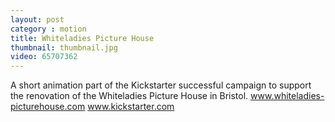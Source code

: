 ```yaml
---
layout: post
category : motion
title: Whiteladies Picture House
thumbnail: thumbnail.jpg
video: 65707362
---
```

A short animation part of the Kickstarter successful campaign to support the renovation of the Whiteladies Picture House in Bristol. 
www.whiteladies-picturehouse.com
www.kickstarter.com
